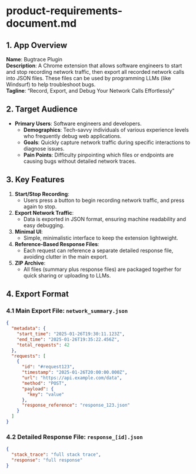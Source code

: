 # product-requirements-document.md

## 1. App Overview
**Name**: Bugtrace Plugin  
**Description**: A Chrome extension that allows software engineers to start and stop recording network traffic, then export all recorded network calls into JSON files. These files can be used by programming LLMs (like Windsurf) to help troubleshoot bugs.  
**Tagline**: “Record, Export, and Debug Your Network Calls Effortlessly”

## 2. Target Audience
- **Primary Users**: Software engineers and developers.
  - **Demographics**: Tech-savvy individuals of various experience levels who frequently debug web applications.
  - **Goals**: Quickly capture network traffic during specific interactions to diagnose issues.
  - **Pain Points**: Difficulty pinpointing which files or endpoints are causing bugs without detailed network traces.

## 3. Key Features
1. **Start/Stop Recording**:  
   - Users press a button to begin recording network traffic, and press again to stop.
2. **Export Network Traffic**:  
   - Data is exported in JSON format, ensuring machine readability and easy debugging.
3. **Minimal UI**:  
   - Simple, minimalistic interface to keep the extension lightweight.
4. **Reference-Based Response Files**:  
   - Each request can reference a separate detailed response file, avoiding clutter in the main export.
5. **ZIP Archive**:  
   - All files (summary plus response files) are packaged together for quick sharing or uploading to LLMs.

## 4. Export Format

### 4.1 Main Export File: `network_summary.json`
```json
{
  "metadata": {
    "start_time": "2025-01-26T19:30:11.123Z",
    "end_time": "2025-01-26T19:35:22.456Z",
    "total_requests": 42
  },
  "requests": [
    {
      "id": "#request123",
      "timestamp": "2025-01-26T20:00:00.000Z",
      "url": "https://api.example.com/data",
      "method": "POST",
      "payload": {
        "key": "value"
      },
      "response_reference": "response_123.json"
    }
  ]
}
```

### 4.2 Detailed Response File: `response_[id].json`
```json
{
  "stack_trace": "full stack trace",
  "response": "full response"
}
```
